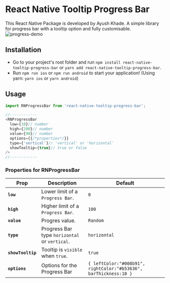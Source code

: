 # React Native Tooltip Progress Bar

This React Native Package is developed by Ayush Khade. A simple library for progress bar with a tooltip option and fully customisable.
![progress-demo](https://drive.google.com/file/d/10y86EWOOS0Yg0fO4zp6mWbWpb1xFNJLb/preview)

## Installation

- Go to your project's root folder and run `npm install react-native-tooltip-progress-bar` or `yarn add react-native-tooltip-progress-bar`.
- Run `npm run ios` or `npm run android` to start your application!
(Using yarn: `yarn ios` or `yarn android`)

## Usage

```js
import RNProgressBar from 'react-native-tooltip-progress-bar';

//------------
<RNProgressBar
  low={10}// number 
  high={200}// number
  value={98}// number
  options={{/*properties*/}}
  type={'vertical'}// 'vertical' or 'horizontal'
  showTooltip={true}// true or false
/>
//------------

```

### Properties for RNProgressBar

| Prop                                 | Description                                                                  | Default                |
| ------------------------------------ | ---------------------------------------------------------------------------- | ---------------------- |
| **`low`**                            | Lower limit of a `Progress Bar`.                                             | `0`                    |
| **`high`**                           | Higher limit of a `Progress Bar`.                                            | `100`                  |
| **`value`**                          | Progres value.                                                               | `Random`               |
| **`type`**                           | Progress Bar type `horizontal` or `vertical`.                                | `horizontal`           |
| **`showTooltip`**                    | Tooltip is `visible` when `true`.                                            | `true`                 |
| **`options`**                        | Options for the Progress Bar                                                 | `{ leftColor:"#008b91", rightColor:"#b53636", barThickness:10 }` |

